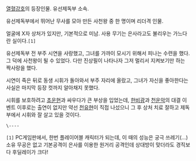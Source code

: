 [열혈강호](%EC%97%B4%ED%98%88%EA%B0%95%ED%98%B8.md)의 등장인물. 유선제독부 소속.

유선제독부에서 뛰어난 무사를 모아 만든 사천왕 중 한 명이며 리더격 인물.  

얼굴에 X자 상처가 있지만, 기본적으로 미남. 사용 무기는 은사라고도 불리우는 가느다란 실이다.`[1]`

유선제독부 전 부주 시연을 사랑했고, 그녀를 가까이 모시기 위해서 피나는 수련을 했다. 그 덕에 사천왕이 될 수 있었다. 다만 진상필이
나타나자 그저 멀리서 지켜보기만 하는 짝사랑을 했다.  

시연이 죽은 뒤로 동생 시휘가 돌아와서 부주 자리에 올랐고, 그녀가 자신을 좋아한다는 사실은 마지막 등장 컷까지 알아채지 못했다.  

시휘를 보호하려고 [초운현](%EC%B4%88%EC%9A%B4%ED%98%84.md)과 싸우다가 큰 부상을 입었는데,
[한비광](%ED%95%9C%EB%B9%84%EA%B4%91.md)과
[천운악](%EC%B2%9C%EC%9A%B4%EC%95%85.md)의 대결 이벤트 이후로는 출연이 없지만 약선
[천유현](%EC%B2%9C%EC%9C%A0%ED%98%84.md)이 직접 나섰으니 그 후 상처 치료 잘하고 제독부에서 시휘와 잘 살고
있을 것이다.

`\----`

`[1]` PC게임판에서, 한번 플레이어블 캐릭터가 되는데, 이 때의 성능은 궁극 쓰레기(...) 소유 무공은 없고 기본공격이 은사를 이용한
원거리 공격인데 상대방이 맞더라도 경직보다 후딜레이가 크다!

